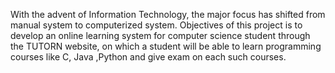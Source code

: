 With the advent of Information Technology, the major focus has shifted from manual system to computerized system. Objectives of this project is to develop an online learning system for computer science student through the TUTORN website, on which a student will be able to learn programming courses like C, Java ,Python and give exam on each such courses.


